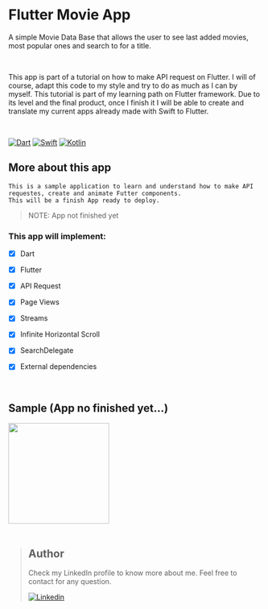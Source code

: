 # Flutter Movie App
A simple Movie Data Base that allows the user to see last added movies, most popular ones and search to for a title.

<br />

This app is part of a tutorial on how to make API request on Flutter.
I will of course, adapt this code to my style and try to do as much as I can by myself.
This tutorial is part of my learning path on Flutter framework. Due to its level and the final product, once I finish it I will be able to create and translate my current apps already made with Swift to Flutter.

<br />


[![Dart](https://img.shields.io/badge/dart-%230175C2.svg?style=for-the-badge&logo=dart&logoColor=white)](https://dart.dev/)
[![Swift](https://img.shields.io/badge/swift-%23FA7343.svg?style=for-the-badge&logo=swift&logoColor=white)](https://swift.org/)
[![Kotlin](https://img.shields.io/badge/kotlin-%230095D5.svg?style=for-the-badge&logo=kotlin&logoColor=white)](https://kotlinlang.org/)





## More about this app 
```
This is a sample application to learn and understand how to make API requestes, create and animate Futter components.
This will be a finish App ready to deploy.

```

> NOTE: App not finished yet

### This app will implement:

- [X] Dart
- [X] Flutter
- [X] API Request
- [X] Page Views
- [X] Streams
- [X] Infinite Horizontal Scroll
- [X] SearchDelegate
- [X] External dependencies



<br />


## Sample (App no finished yet...)
<p float="left">
<img src="https://github.com/rodri2d2/FlutterMovieApp/blob/develop/gifs/upToNow.gif" width="200" />
<br />


<br />

> ## Author
>Check my LinkedIn profile to know more about me. Feel free to contact for any question. 
>
>[![Linkedin](https://img.shields.io/badge/linkedin-%230077B5.svg?style=for-the-badge&logo=linkedin&logoColor=white)](https://www.linkedin.com/in/rodricandido)
